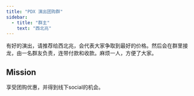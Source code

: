 ```yaml
---
title: "PDX 演出团购群"
sidebar:
  - title: "群主"
    text: "西北兆"
---
```


有好的演出，请推荐给西北兆，会代表大家争取到最好的价格。然后会在群里接龙，由一名群友负责，连带付款和收款。麻烦一人，方便了大家。

## Mission

享受团购优惠，并得到线下social的机会。
